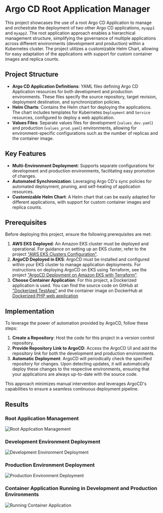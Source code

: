 # Argo CD Root Application Manager

This project showcases the use of a root Argo CD Application to manage and orchestrate the deployment of two other Argo CD applications, `myapp1` and `myapp2`. The root application approach enables a hierarchical management structure, simplifying the governance of multiple applications across different environments (development and production) within a Kubernetes cluster. The project utilizes a customizable Helm Chart, allowing for easy adaptation of the applications with support for custom container images and replica counts.

## Project Structure

- **Argo CD Application Definitions**: YAML files defining Argo CD Application resources for both development and production environments. These files specify the source repository, target revision, deployment destination, and synchronization policies.
- **Helm Charts**: Contains the Helm chart for deploying the applications. The chart includes templates for Kubernetes `Deployment` and `Service` resources, configured to deploy a web application.
- **Values Files**: Separate values files for development (`values_dev.yaml`) and production (`values_prod.yaml`) environments, allowing for environment-specific configurations such as the number of replicas and the container image.

## Key Features

- **Multi-Environment Deployment**: Supports separate configurations for development and production environments, facilitating easy promotion of changes.
- **Automated Synchronization**: Leveraging Argo CD's sync policies for automated deployment, pruning, and self-healing of application resources.
- **Customizable Helm Chart**: A Helm chart that can be easily adapted for different applications, with support for custom container images and replica counts.

## Prerequisites

Before deploying this project, ensure the following prerequisites are met:

1. **AWS EKS Deployed**: An Amazon EKS cluster must be deployed and operational. For guidance on setting up an EKS cluster, refer to the project ["AWS EKS Clusters Configuration"](https://github.com/DimitryZH/eks-clusters).
2. **ArgoCD Deployed in EKS**: ArgoCD must be installed and configured within your EKS cluster to manage application deployments. For instructions on deploying ArgoCD on EKS using Terraform, see the project ["ArgoCD Deployment on Amazon EKS with Terraform"](https://github.com/DimitryZH/argo-cd-app-terraform/tree/main).
3. **Choose Container Application**: For this project, a Dockerized application is used. You can find the source code on GitHub at ["Dockerized TestApp"](https://github.com/DimitryZH/docker-testapp) and the container image on DockerHub at [Dockerized PHP web application](https://hub.docker.com/r/dmitryzhuravlev/testapp)
## Implementation

To leverage the power of automation provided by ArgoCD, follow these steps:

1. **Create a Repository**: Host the code for this project in a version control repository.
2. **Provide Repository Link to ArgoCD**: Access the ArgoCD UI and add the repository link for both the development and production environments.
3. **Automatic Deployment**: ArgoCD will periodically check the specified repository for changes. Upon detecting updates, it will automatically deploy these changes to the respective environments, ensuring that your applications are always up-to-date with the source code.

This approach minimizes manual intervention and leverages ArgoCD's capabilities to ensure a seamless continuous deployment pipeline.

## Results

### Root Application Management
![Root Application Management](https://github.com/DimitryZH/argo-cd-app/assets/146372946/7e5eebed-106f-43f5-b4a3-191cbfb40298)


### Development Environment Deployment
![Development Environment Deployment](https://github.com/DimitryZH/argo-cd-app/assets/146372946/d1b1c863-da16-43f3-8b4d-004d21aa2230)

### Production Environment Deployment
![Production Environment Deployment](https://github.com/DimitryZH/argo-cd-app/assets/146372946/1607da94-cb19-478d-8408-6f434cefe5e3)

### Container Application Running in Development and Production Environments
![Running Container Application](https://github.com/DimitryZH/argo-cd-app/assets/146372946/9bd67ec9-8991-4e05-ad23-a06a6f9be74e)

